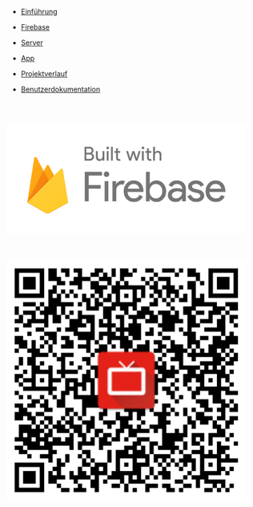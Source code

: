 * [Einführung](README.md)
* [Firebase](firebase.md)
* [Server](server.md)
* [App](app.md)
* [Projektverlauf](projektverlauf.md)
* [Benutzerdokumentation](benutzerdokumentation.md)

* <img src="./images/build.png" style="padding-top:50px;margin-left:-30px">

* <img src="./images/qr-code.png" style="padding-top:50px;margin-left:-30px">
